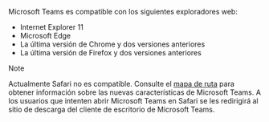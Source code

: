 Microsoft Teams es compatible con los siguientes exploradores web: 
- Internet Explorer 11
- Microsoft Edge
- La última versión de Chrome y dos versiones anteriores
- La última versión de Firefox y dos versiones anteriores

> [!NOTE]
> Actualmente Safari no es compatible. Consulte el [mapa de ruta](http://aka.ms/TeamsRoadmap) para obtener información sobre las nuevas características de Microsoft Teams. A los usuarios que intenten abrir Microsoft Teams en Safari se les redirigirá al sitio de descarga del cliente de escritorio de Microsoft Teams.